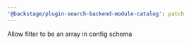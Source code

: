 ```yaml
---
'@backstage/plugin-search-backend-module-catalog': patch
---
```


Allow filter to be an array in config schema
